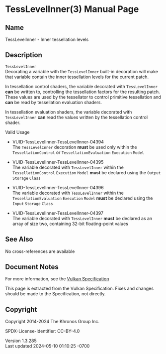# TessLevelInner(3) Manual Page

## Name

TessLevelInner - Inner tessellation levels



## <a href="#_description" class="anchor"></a>Description

`TessLevelInner`  
Decorating a variable with the `TessLevelInner` built-in decoration will
make that variable contain the inner tessellation levels for the current
patch.

In tessellation control shaders, the variable decorated with
`TessLevelInner` **can** be written to, controlling the tessellation
factors for the resulting patch. These values are used by the
tessellator to control primitive tessellation and **can** be read by
tessellation evaluation shaders.

In tessellation evaluation shaders, the variable decorated with
`TessLevelInner` **can** read the values written by the tessellation
control shader.

Valid Usage

- <a href="#VUID-TessLevelInner-TessLevelInner-04394"
  id="VUID-TessLevelInner-TessLevelInner-04394"></a>
  VUID-TessLevelInner-TessLevelInner-04394  
  The `TessLevelInner` decoration **must** be used only within the
  `TessellationControl` or `TessellationEvaluation` `Execution` `Model`

- <a href="#VUID-TessLevelInner-TessLevelInner-04395"
  id="VUID-TessLevelInner-TessLevelInner-04395"></a>
  VUID-TessLevelInner-TessLevelInner-04395  
  The variable decorated with `TessLevelInner` within the
  `TessellationControl` `Execution` `Model` **must** be declared using
  the `Output` `Storage` `Class`

- <a href="#VUID-TessLevelInner-TessLevelInner-04396"
  id="VUID-TessLevelInner-TessLevelInner-04396"></a>
  VUID-TessLevelInner-TessLevelInner-04396  
  The variable decorated with `TessLevelInner` within the
  `TessellationEvaluation` `Execution` `Model` **must** be declared
  using the `Input` `Storage` `Class`

- <a href="#VUID-TessLevelInner-TessLevelInner-04397"
  id="VUID-TessLevelInner-TessLevelInner-04397"></a>
  VUID-TessLevelInner-TessLevelInner-04397  
  The variable decorated with `TessLevelInner` **must** be declared as
  an array of size two, containing 32-bit floating-point values

## <a href="#_see_also" class="anchor"></a>See Also

No cross-references are available

## <a href="#_document_notes" class="anchor"></a>Document Notes

For more information, see the <a
href="https://registry.khronos.org/vulkan/specs/1.3-extensions/html/vkspec.html#TessLevelInner"
target="_blank" rel="noopener">Vulkan Specification</a>

This page is extracted from the Vulkan Specification. Fixes and changes
should be made to the Specification, not directly.

## <a href="#_copyright" class="anchor"></a>Copyright

Copyright 2014-2024 The Khronos Group Inc.

SPDX-License-Identifier: CC-BY-4.0

Version 1.3.285  
Last updated 2024-05-10 01:10:25 -0700
